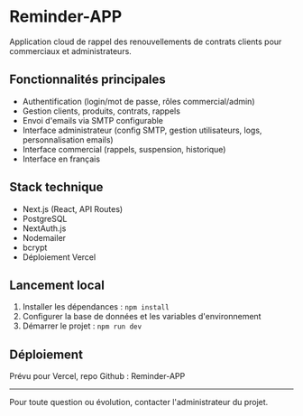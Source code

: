 # Reminder-APP

Application cloud de rappel des renouvellements de contrats clients pour commerciaux et administrateurs.

## Fonctionnalités principales
- Authentification (login/mot de passe, rôles commercial/admin)
- Gestion clients, produits, contrats, rappels
- Envoi d'emails via SMTP configurable
- Interface administrateur (config SMTP, gestion utilisateurs, logs, personnalisation emails)
- Interface commercial (rappels, suspension, historique)
- Interface en français

## Stack technique
- Next.js (React, API Routes)
- PostgreSQL
- NextAuth.js
- Nodemailer
- bcrypt
- Déploiement Vercel

## Lancement local
1. Installer les dépendances : `npm install`
2. Configurer la base de données et les variables d'environnement
3. Démarrer le projet : `npm run dev`

## Déploiement
Prévu pour Vercel, repo Github : Reminder-APP

---

Pour toute question ou évolution, contacter l'administrateur du projet.
